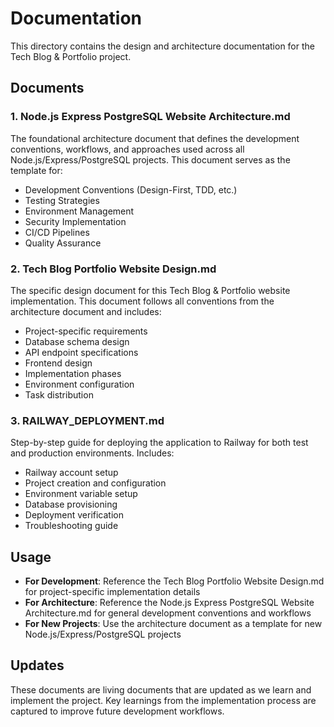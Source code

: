 # Documentation

This directory contains the design and architecture documentation for the Tech Blog & Portfolio project.

## Documents

### 1. Node.js Express PostgreSQL Website Architecture.md
The foundational architecture document that defines the development conventions, workflows, and approaches used across all Node.js/Express/PostgreSQL projects. This document serves as the template for:

- Development Conventions (Design-First, TDD, etc.)
- Testing Strategies
- Environment Management
- Security Implementation
- CI/CD Pipelines
- Quality Assurance

### 2. Tech Blog Portfolio Website Design.md
The specific design document for this Tech Blog & Portfolio website implementation. This document follows all conventions from the architecture document and includes:

- Project-specific requirements
- Database schema design
- API endpoint specifications
- Frontend design
- Implementation phases
- Environment configuration
- Task distribution

### 3. RAILWAY_DEPLOYMENT.md
Step-by-step guide for deploying the application to Railway for both test and production environments. Includes:

- Railway account setup
- Project creation and configuration
- Environment variable setup
- Database provisioning
- Deployment verification
- Troubleshooting guide

## Usage

- **For Development**: Reference the Tech Blog Portfolio Website Design.md for project-specific implementation details
- **For Architecture**: Reference the Node.js Express PostgreSQL Website Architecture.md for general development conventions and workflows
- **For New Projects**: Use the architecture document as a template for new Node.js/Express/PostgreSQL projects

## Updates

These documents are living documents that are updated as we learn and implement the project. Key learnings from the implementation process are captured to improve future development workflows.
